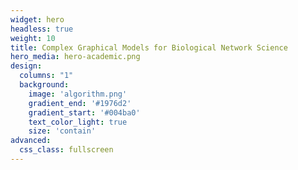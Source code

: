 ```yaml
---
widget: hero
headless: true
weight: 10
title: Complex Graphical Models for Biological Network Science
hero_media: hero-academic.png
design:
  columns: "1"
  background:
    image: 'algorithm.png'
    gradient_end: '#1976d2'
    gradient_start: '#004ba0'
    text_color_light: true
    size: 'contain'
advanced:
  css_class: fullscreen
---
```


